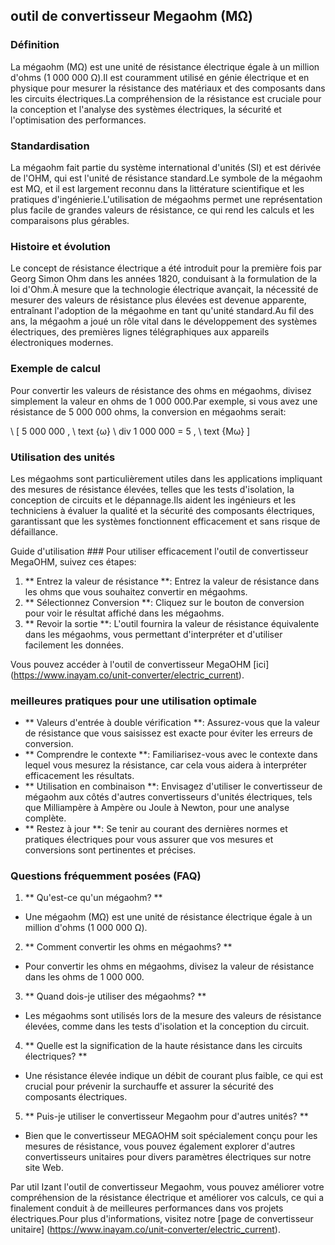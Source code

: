 ## outil de convertisseur Megaohm (MΩ)

### Définition
La mégaohm (MΩ) est une unité de résistance électrique égale à un million d'ohms (1 000 000 Ω).Il est couramment utilisé en génie électrique et en physique pour mesurer la résistance des matériaux et des composants dans les circuits électriques.La compréhension de la résistance est cruciale pour la conception et l'analyse des systèmes électriques, la sécurité et l'optimisation des performances.

### Standardisation
La mégaohm fait partie du système international d'unités (SI) et est dérivée de l'OHM, qui est l'unité de résistance standard.Le symbole de la mégaohm est MΩ, et il est largement reconnu dans la littérature scientifique et les pratiques d'ingénierie.L'utilisation de mégaohms permet une représentation plus facile de grandes valeurs de résistance, ce qui rend les calculs et les comparaisons plus gérables.

### Histoire et évolution
Le concept de résistance électrique a été introduit pour la première fois par Georg Simon Ohm dans les années 1820, conduisant à la formulation de la loi d'Ohm.À mesure que la technologie électrique avançait, la nécessité de mesurer des valeurs de résistance plus élevées est devenue apparente, entraînant l'adoption de la mégaohme en tant qu'unité standard.Au fil des ans, la mégaohm a joué un rôle vital dans le développement des systèmes électriques, des premières lignes télégraphiques aux appareils électroniques modernes.

### Exemple de calcul
Pour convertir les valeurs de résistance des ohms en mégaohms, divisez simplement la valeur en ohms de 1 000 000.Par exemple, si vous avez une résistance de 5 000 000 ohms, la conversion en mégaohms serait:

\ [
5 000 000 \, \ text {ω} \ div 1 000 000 = 5 \, \ text {Mω}
\]

### Utilisation des unités
Les mégaohms sont particulièrement utiles dans les applications impliquant des mesures de résistance élevées, telles que les tests d'isolation, la conception de circuits et le dépannage.Ils aident les ingénieurs et les techniciens à évaluer la qualité et la sécurité des composants électriques, garantissant que les systèmes fonctionnent efficacement et sans risque de défaillance.

Guide d'utilisation ###
Pour utiliser efficacement l'outil de convertisseur MegaOHM, suivez ces étapes:

1. ** Entrez la valeur de résistance **: Entrez la valeur de résistance dans les ohms que vous souhaitez convertir en mégaohms.
2. ** Sélectionnez Conversion **: Cliquez sur le bouton de conversion pour voir le résultat affiché dans les mégaohms.
3. ** Revoir la sortie **: L'outil fournira la valeur de résistance équivalente dans les mégaohms, vous permettant d'interpréter et d'utiliser facilement les données.

Vous pouvez accéder à l'outil de convertisseur MegaOHM [ici] (https://www.inayam.co/unit-converter/electric_current).

### meilleures pratiques pour une utilisation optimale
- ** Valeurs d'entrée à double vérification **: Assurez-vous que la valeur de résistance que vous saisissez est exacte pour éviter les erreurs de conversion.
- ** Comprendre le contexte **: Familiarisez-vous avec le contexte dans lequel vous mesurez la résistance, car cela vous aidera à interpréter efficacement les résultats.
- ** Utilisation en combinaison **: Envisagez d'utiliser le convertisseur de mégaohm aux côtés d'autres convertisseurs d'unités électriques, tels que Milliampère à Ampère ou Joule à Newton, pour une analyse complète.
- ** Restez à jour **: Se tenir au courant des dernières normes et pratiques électriques pour vous assurer que vos mesures et conversions sont pertinentes et précises.

### Questions fréquemment posées (FAQ)

1. ** Qu'est-ce qu'un mégaohm? **
- Une mégaohm (MΩ) est une unité de résistance électrique égale à un million d'ohms (1 000 000 Ω).

2. ** Comment convertir les ohms en mégaohms? **
- Pour convertir les ohms en mégaohms, divisez la valeur de résistance dans les ohms de 1 000 000.

3. ** Quand dois-je utiliser des mégaohms? **
- Les mégaohms sont utilisés lors de la mesure des valeurs de résistance élevées, comme dans les tests d'isolation et la conception du circuit.

4. ** Quelle est la signification de la haute résistance dans les circuits électriques? **
- Une résistance élevée indique un débit de courant plus faible, ce qui est crucial pour prévenir la surchauffe et assurer la sécurité des composants électriques.

5. ** Puis-je utiliser le convertisseur Megaohm pour d'autres unités? **
- Bien que le convertisseur MEGAOHM soit spécialement conçu pour les mesures de résistance, vous pouvez également explorer d'autres convertisseurs unitaires pour divers paramètres électriques sur notre site Web.

Par util Izant l'outil de convertisseur Megaohm, vous pouvez améliorer votre compréhension de la résistance électrique et améliorer vos calculs, ce qui a finalement conduit à de meilleures performances dans vos projets électriques.Pour plus d'informations, visitez notre [page de convertisseur unitaire] (https://www.inayam.co/unit-converter/electric_current).